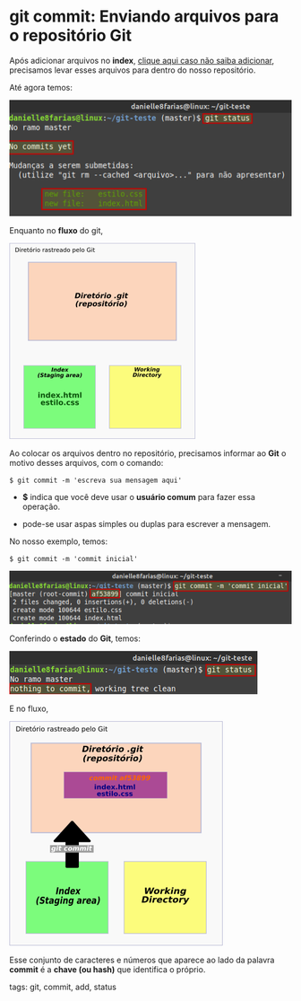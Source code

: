 # git commit: Enviando arquivos para o repositório Git


Após adicionar arquivos no **index**, [clique aqui caso não saiba adicionar](p0002_add.md), precisamos levar esses arquivos para dentro do nosso repositório.

Até agora temos:

![arquivos monitorados](img/p0002-4.png)

Enquanto no **fluxo** do git,

![arquivos no index](img/p0003-0.png)

Ao colocar os arquivos dentro no repositório, precisamos informar ao **Git** o motivo desses arquivos, com o comando:

```
$ git commit -m 'escreva sua mensagem aqui'
```

- **$** indica que você deve usar o **usuário comum** para fazer essa operação.

- pode-se usar aspas simples ou duplas para escrever a mensagem.

No nosso exemplo, temos:

```
$ git commit -m 'commit inicial'
```

![primeiro commit](img/p0004-0.png)

Conferindo o **estado** do **Git**, temos:

![status limpo](img/p0004-1.png)

E no fluxo,

![fluxo commit do git](img/p0004-2.png)

Esse conjunto de caracteres e números que aparece ao lado da palavra **commit** é a **chave (ou hash)** que identifica o próprio.

tags: git, commit, add, status
